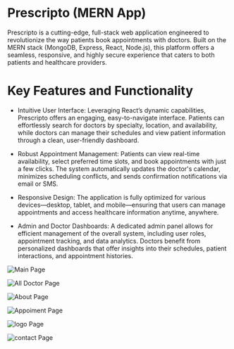 # Prescripto (MERN App) 

Prescripto is a cutting-edge, full-stack web application engineered to revolutionize the way patients book appointments with doctors. Built on the MERN stack (MongoDB, Express, React, Node.js), this platform offers a seamless, responsive, and highly secure experience that caters to both patients and healthcare providers.

# Key Features and Functionality

- Intuitive User Interface:
  Leveraging React’s dynamic capabilities, Prescripto offers an engaging, easy-to-navigate interface. Patients can effortlessly search for doctors by specialty, location, and availability, while doctors can manage their schedules and view patient information through a clean, user-friendly dashboard.

- Robust Appointment Management:
  Patients can view real-time availability, select preferred time slots, and book appointments with just a few clicks. The system automatically updates the doctor's calendar, minimizes scheduling conflicts, and sends confirmation notifications via email or SMS.

- Responsive Design:
  The application is fully optimized for various devices—desktop, tablet, and mobile—ensuring that users can manage appointments and access healthcare information anytime, anywhere.

- Admin and Doctor Dashboards:
  A dedicated admin panel allows for efficient management of the overall system, including user roles, appointment tracking, and data analytics. Doctors benefit from personalized dashboards that offer insights into their schedules, patient interactions, and appointment histories.

![Main Page](./frontent/src/assets/main_page.png)

![All Doctor Page](./frontent/src/assets/All_Doctor.png)

![About  Page](./frontent/src/assets/About.png)

![Appoiment Page](./frontent/src/assets/Appoiment_page.png)

![logo Page](./frontent/src/assets/login_page.png)

![contact  Page](./frontent/src/assets/contact.png)
